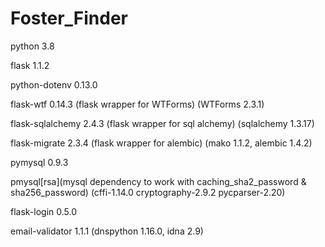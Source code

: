 # Foster_Finder

python 3.8

flask 1.1.2

python-dotenv 0.13.0

flask-wtf 0.14.3 (flask wrapper for WTForms)
(WTForms 2.3.1)

flask-sqlalchemy 2.4.3 (flask wrapper for sql alchemy)
(sqlalchemy 1.3.17)

flask-migrate 2.3.4 (flask wrapper for alembic)
(mako 1.1.2, alembic 1.4.2)

pymysql 0.9.3

pmysql[rsa](mysql dependency to work with caching_sha2_password & sha256_password)
(cffi-1.14.0 cryptography-2.9.2 pycparser-2.20)

flask-login 0.5.0

email-validator 1.1.1
(dnspython 1.16.0, idna 2.9)